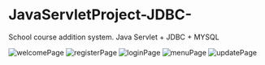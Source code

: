 # JavaServletProject-JDBC-
School course addition system. 
Java Servlet + JDBC + MYSQL 

![welcomePage](https://user-images.githubusercontent.com/69572868/190357207-f32e4587-70a7-4cb1-976a-6b7a5222902b.png)
![registerPage](https://user-images.githubusercontent.com/69572868/190357351-70ee2a33-114d-4ee8-9452-bba88f469fd5.png)
![loginPage](https://user-images.githubusercontent.com/69572868/190357360-82b67da3-84fa-4166-8b81-c54d4924d7c0.png)
![menuPage](https://user-images.githubusercontent.com/69572868/190357320-7b61f9fb-454e-47bb-9d44-6ddf1d5dfe6d.png)
![updatePage](https://user-images.githubusercontent.com/69572868/190357403-e21bb977-4306-4566-a7c0-6188b6ad1896.png)
